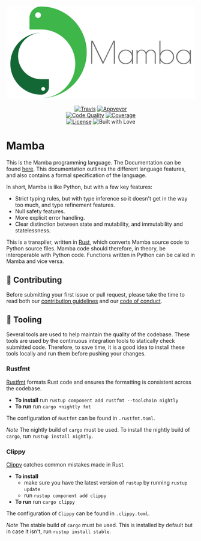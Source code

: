 <link rel="shortcut icon" type="image/x-icon" href="image/logo.ico">

<p align="center">
    <img src="image/logo_text.png" height="250">
</p>

<p align="center">
    <a href="https://travis-ci.org/JSAbrahams/mamba"><img src="https://img.shields.io/travis/JSAbrahams/mamba/master.svg?style=for-the-badge&logo=linux" alt="Travis"/></a>
    <a href="https://ci.appveyor.com/project/JSAbrahams/mamba"><img src="https://img.shields.io/appveyor/ci/JSAbrahams/mamba/master.svg?style=for-the-badge&logo=windows" alt="Appveyor"/></a>
    <br>
    <a href="https://app.codacy.com/project/JSAbrahams/mamba/dashboard"><img src="https://img.shields.io/codacy/grade/74944b486d444bf2b772e7311e9ae2f4.svg?style=for-the-badge" alt="Code Quality"/></a>
    <a href="https://codecov.io/gh/JSAbrahams/mamba"><img src="https://img.shields.io/codecov/c/github/JSAbrahams/mamba.svg?style=for-the-badge" alt="Coverage"/></a>
    <br>
    <a href="https://github.com/JSAbrahams/mamba/blob/master/LICENSE"><img src="https://img.shields.io/github/license/JSAbrahams/mamba.svg?style=for-the-badge" alt="License"/></a>
    <img src="https://img.shields.io/badge/Built%20with-%E2%99%A5-red.svg?style=for-the-badge" alt="Built with Love"/>
</p>

# Mamba

This is the Mamba programming language. 
The Documentation can be found [here](https://joelabrahams.nl/mamba_doc).
This documentation outlines the different language features, and also contains a formal specification of the language.

In short, Mamba is like Python, but with a few key features:
-   Strict typing rules, but with type inference so it doesn't get in the way too much, and type refinement features.
-   Null safety features.
-   More explicit error handling.
-   Clear distinction between state and mutability, and immutability and statelessness.

This is a transpiler, written in [Rust](https://www.rust-lang.org/), which converts Mamba source code to Python source files.
Mamba code should therefore, in theory, be interoperable with Python code.
Functions written in Python can be called in Mamba and vice versa.

## 👥 Contributing

Before submitting your first issue or pull request, please take the time to read both our [contribution guidelines](CONTRIBUTING.md) and our [code of conduct](CODE_OF_CONDUCT.md).

## 🔨 Tooling

Several tools are used to help maintain the quality of the codebase.
These tools are used by the continuous integration tools to statically check submitted code.
Therefore, to save time, it is a good idea to install these tools locally and run them before pushing your changes.

### Rustfmt

[Rustfmt](https://github.com/rust-lang/rustfmt) formats Rust code and ensures the formatting is consistent across the codebase.

-   **To install** run `rustup component add rustfmt --toolchain nightly`
-   **To run** run `cargo +nightly fmt`

The configuration of `Rustfmt` can be found in `.rustfmt.toml`.

*Note* The nightly build of `cargo` must be used.
To install the nightly build of `cargo`, run `rustup install nightly`.

### Clippy

[Clippy](https://github.com/rust-lang/rust-clippy) catches common mistakes made in Rust.

-   **To install** 
    -   make sure you have the latest version of `rustup` by running `rustup update`
    -   run `rustup component add clippy`
-   **To run** run `cargo clippy`

The configuration of `Clippy` can be found in `.clippy.toml`.

*Note* The stable build of `cargo` must be used.
This is installed by default but in case it isn't, run `rustup install stable`.
